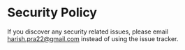# Security Policy

If you discover any security related issues, please email harish.pra22@gmail.com instead of using the issue tracker.

